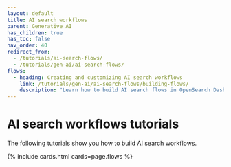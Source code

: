 ```yaml
---
layout: default
title: AI search workflows
parent: Generative AI
has_children: true
has_toc: false
nav_order: 40
redirect_from:
  - /tutorials/ai-search-flows/
  - /tutorials/gen-ai/ai-search-flows/
flows:
  - heading: Creating and customizing AI search workflows
    link: /tutorials/gen-ai/ai-search-flows/building-flows/
    description: "Learn how to build AI search flows in OpenSearch Dashboards"   
---
```


# AI search workflows tutorials

The following tutorials show you how to build AI search workflows.

{% include cards.html cards=page.flows %}